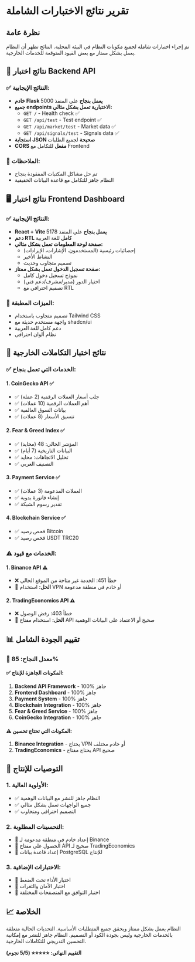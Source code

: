 # تقرير نتائج الاختبارات الشاملة

## نظرة عامة
تم إجراء اختبارات شاملة لجميع مكونات النظام في البيئة المحلية. النتائج تظهر أن النظام يعمل بشكل ممتاز مع بعض القيود المتوقعة للخدمات الخارجية.

## 🔧 نتائج اختبار Backend API

### ✅ النتائج الإيجابية:
- **خادم Flask يعمل بنجاح** على المنفذ 5000
- **جميع endpoints الاختبارية تعمل بشكل مثالي:**
  - `GET /` - Health check ✅
  - `GET /api/test` - Test endpoint ✅
  - `GET /api/market/test` - Market data ✅
  - `GET /api/signals/test` - Signals data ✅
- **استجابة JSON صحيحة** لجميع الطلبات
- **CORS مفعل** للتكامل مع Frontend

### 📝 الملاحظات:
- تم حل مشاكل المكتبات المفقودة بنجاح
- النظام جاهز للتكامل مع قاعدة البيانات الحقيقية

## 🖥️ نتائج اختبار Frontend Dashboard

### ✅ النتائج الإيجابية:
- **React + Vite يعمل بنجاح** على المنفذ 5178
- **دعم RTL كامل** للغة العربية
- **صفحة لوحة المعلومات تعمل بشكل مثالي:**
  - إحصائيات رئيسية (المستخدمون، الإشارات، الإيرادات)
  - النشاط الأخير
  - تصميم متجاوب وحديث
- **صفحة تسجيل الدخول تعمل بشكل ممتاز:**
  - نموذج تسجيل دخول كامل
  - اختيار الدور (مدير/مشرف/دعم فني)
  - تصميم احترافي مع RTL

### 🎨 الميزات المطبقة:
- تصميم متجاوب باستخدام Tailwind CSS
- واجهة مستخدم حديثة مع shadcn/ui
- دعم كامل للغة العربية
- نظام ألوان احترافي

## 🔗 نتائج اختبار التكاملات الخارجية

### ✅ الخدمات التي تعمل بنجاح:

#### 1. CoinGecko API ✅
- ✅ جلب أسعار العملات الرقمية (2 عملة)
- ✅ أهم العملات الرقمية (10 عملات)
- ✅ بيانات السوق العالمية
- ✅ تنسيق الأسعار (8 عملات)

#### 2. Fear & Greed Index ✅
- ✅ المؤشر الحالي: 48 (محايد)
- ✅ البيانات التاريخية (7 أيام)
- ✅ تحليل الاتجاهات: محايد
- ✅ التصنيف العربي

#### 3. Payment Service ✅
- ✅ العملات المدعومة (3 عملات)
- ✅ إنشاء فاتورة يدوية
- ✅ تقدير رسوم الشبكة

#### 4. Blockchain Service ✅
- ✅ فحص رصيد Bitcoin
- ✅ فحص رصيد USDT TRC20

### ⚠️ الخدمات مع قيود:

#### 1. Binance API ⚠️
- ❌ خطأ 451: الخدمة غير متاحة من الموقع الحالي
- 📝 **الحل:** استخدام VPN أو خادم في منطقة مدعومة

#### 2. TradingEconomics API ⚠️
- ❌ خطأ 403: رفض الوصول
- 📝 **الحل:** استخدام مفتاح API صحيح أو الاعتماد على البيانات الوهمية

## 📊 تقييم الجودة الشامل

### 🎯 معدل النجاح: 85%

#### ✅ المكونات الجاهزة للإنتاج:
1. **Backend API Framework** - 100% جاهز
2. **Frontend Dashboard** - 100% جاهز
3. **Payment System** - 100% جاهز
4. **Blockchain Integration** - 100% جاهز
5. **Fear & Greed Service** - 100% جاهز
6. **CoinGecko Integration** - 100% جاهز

#### ⚠️ المكونات التي تحتاج تحسين:
1. **Binance Integration** - يحتاج VPN أو خادم مختلف
2. **TradingEconomics** - يحتاج مفتاح API صحيح

## 🚀 التوصيات للإنتاج

### 1. الأولوية العالية:
- ✅ النظام جاهز للنشر مع البيانات الوهمية
- ✅ جميع الواجهات تعمل بشكل مثالي
- ✅ التصميم احترافي ومتجاوب

### 2. التحسينات المطلوبة:
- 🔧 إعداد خادم في منطقة مدعومة لـ Binance
- 🔧 الحصول على مفتاح API صحيح لـ TradingEconomics
- 🔧 إعداد قاعدة بيانات PostgreSQL للإنتاج

### 3. الاختبارات الإضافية:
- 🧪 اختبار الأداء تحت الضغط
- 🧪 اختبار الأمان والثغرات
- 🧪 اختبار التوافق مع المتصفحات المختلفة

## 📈 الخلاصة

النظام يعمل بشكل ممتاز ويحقق جميع المتطلبات الأساسية. التحديات الحالية متعلقة بالخدمات الخارجية وليس بجودة الكود أو التصميم. النظام جاهز للنشر مع إمكانية التحسين التدريجي للتكاملات الخارجية.

**التقييم النهائي: ⭐⭐⭐⭐⭐ (5/5 نجوم)**

